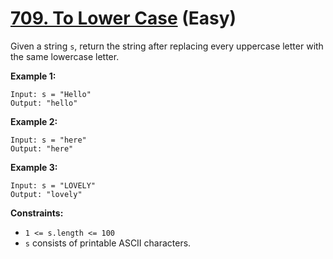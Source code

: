 # [709. To Lower Case][link] (Easy)

[link]: https://leetcode.com/problems/to-lower-case/

Given a string `s`, return the string after replacing every uppercase letter with the same lowercase
letter.

**Example 1:**

```
Input: s = "Hello"
Output: "hello"
```

**Example 2:**

```
Input: s = "here"
Output: "here"
```

**Example 3:**

```
Input: s = "LOVELY"
Output: "lovely"
```

**Constraints:**

- `1 <= s.length <= 100`
- `s` consists of printable ASCII characters.
